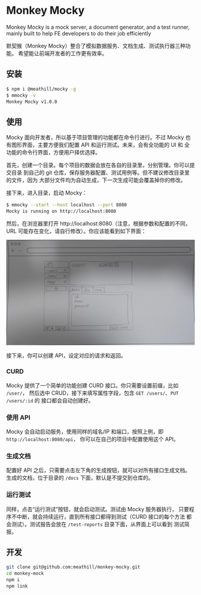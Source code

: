 Monkey Mocky
========

Monkey Mocky is a mock server, a document generator, and a test runner, mainly
built to help FE developers to do their job efficiently

默契猴（Monkey Mocky）整合了模拟数据服务、文档生成、测试执行器三种功能。
希望能让前端开发者的工作更有效率。

安装
--------

```bash
$ npm i @meathill/mocky -g
$ mmocky -v
Monkey Mocky v1.0.0
```

使用
--------

Mocky 面向开发者，所以基于项目管理的功能都在命令行进行。不过 Mocky
也有图形界面，主要方便我们配置 API 和运行测试。未来，会有全功能的 UI 和
全功能的命令行界面，方便用户择优选择。

首先，创建一个目录。每个项目的数据会放在各自的目录里，分别管理。你可以提交目录
到自己的 git 仓库，保存服务器配置、测试用例等。但不建议修改目录里的文件，因为
大部分文件均为自动生成，下一次生成可能会覆盖掉你的修改。

接下来，进入目录，启动 Mocky：

```bash
$ mmocky --start --host localhost --port 8080
Mocky is running on http://localhost:8080
```

然后，在浏览器里打开 http://localhost:8080（注意，根据参数和配置的不同，
URL 可能存在变化，请自行修改）。你应该能看到如下界面：

![Main layout](./layout.jpg)

接下来，你可以创建 API，设定对应的请求和返回。

### CURD

Mocky 提供了一个简单的功能创建 CURD 接口。你只需要设置前缀，比如 `/user/`，
然后选中 CRUD，接下来填写属性字段，包含 `GET /users/`、`PUT /users/:id` 的
接口都会自动创建好。

### 使用 API

Mocky 会自动启动服务，使用同样的域名/IP 和端口，按照上例，即 `http://localhost:8080/api`，
你可以在自己的项目中配置使用这个 API。

### 生成文档

配置好 API 之后，只需要点击左下角的生成按钮，就可以对所有接口生成文档。
生成的文档，位于目录的 `/docs` 下面，默认是不提交到仓库的。

### 运行测试

同样，点击“运行测试”按钮，就会启动测试。测试由 Mocky 服务器执行，
只要程序不中断，就会持续运行，直到所有接口都得到测试（CURD 接口的每个方法
都会测试）。测试报告会放在 `/test-reports` 目录下面，从界面上可以看到
测试简报。



开发
--------

```bash
git clone git@github.com:meathill/monkey-mocky.git
cd monkey-mock
npm i
npm link
```
